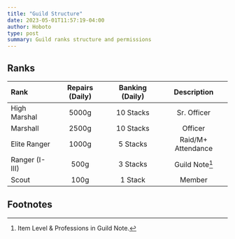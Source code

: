 ```yaml
---
title: "Guild Structure"
date: 2023-05-01T11:57:19-04:00
author: Hoboto
type: post
summary: Guild ranks structure and permissions
---
```


## Ranks

|      Rank      | Repairs (Daily) | Banking (Daily) |    Description     |
|:-------------- |:---------------:|:---------------:|:------------------:|
| High Marshal   | 5000g           | 10 Stacks       | Sr. Officer        |
| Marshall       | 2500g           | 10 Stacks       | Officer            |
| Elite Ranger   | 1000g           | 5 Stacks        | Raid/M+ Attendance |
| Ranger (I-III) | 500g            | 3 Stacks        | Guild Note[^1]     |
| Scout          | 100g            | 1 Stack         | Member             |

## Footnotes

[^1]: Item Level & Professions in Guild Note.
